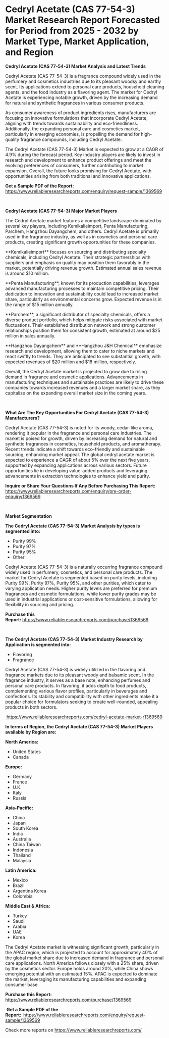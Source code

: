<p><h1>Cedryl Acetate (CAS 77-54-3) Market Research Report Forecasted for Period from 2025 -  2032 by Market Type, Market Application, and Region</h1></p><p><strong>Cedryl Acetate (CAS 77-54-3) Market Analysis and Latest Trends</strong></p>
<p><p>Cedryl Acetate (CAS 77-54-3) is a fragrance compound widely used in the perfumery and cosmetics industries due to its pleasant woodsy and earthy scent. Its applications extend to personal care products, household cleaning agents, and the food industry as a flavoring agent. The market for Cedryl Acetate is experiencing notable growth, driven by the increasing demand for natural and synthetic fragrances in various consumer products. </p><p>As consumer awareness of product ingredients rises, manufacturers are focusing on innovative formulations that incorporate Cedryl Acetate, aligning with trends towards sustainability and eco-friendliness. Additionally, the expanding personal care and cosmetics market, particularly in emerging economies, is propelling the demand for high-quality fragrance compounds, including Cedryl Acetate. </p><p>The Cedryl Acetate (CAS 77-54-3) Market is expected to grow at a CAGR of 4.9% during the forecast period. Key industry players are likely to invest in research and development to enhance product offerings and meet the evolving preferences of consumers, further contributing to market expansion. Overall, the future looks promising for Cedryl Acetate, with opportunities arising from both traditional and innovative applications.</p></p>
<p><strong>Get a Sample PDF of the Report:&nbsp;</strong> <a href="https://www.reliableresearchreports.com/enquiry/request-sample/1369569?utm_campaign=2200&utm_medium=2&utm_source=Github&utm_content=ia&utm_term=22032025&utm_id=cedryl-acetate-cas-77-54-3">https://www.reliableresearchreports.com/enquiry/request-sample/1369569</a></p>
<p>&nbsp;</p>
<p><strong>Cedryl Acetate (CAS 77-54-3) Major Market Players</strong></p>
<p><p>The Cedryl Acetate market features a competitive landscape dominated by several key players, including Kemikalieimport, Penta Manufacturing, Parchem, Hangzhou Dayangchem, and others. Cedryl Acetate is primarily used in the fragrance industry, as well as in cosmetics and personal care products, creating significant growth opportunities for these companies.</p><p>**Kemikalieimport** focuses on sourcing and distributing specialty chemicals, including Cedryl Acetate. Their strategic partnerships with suppliers and emphasis on quality may position them favorably in the market, potentially driving revenue growth. Estimated annual sales revenue is around $10 million.</p><p>**Penta Manufacturing**, known for its production capabilities, leverages advanced manufacturing processes to maintain competitive pricing. Their dedication to innovation and sustainability could lead to increased market share, particularly as environmental concerns grow. Expected revenue is in the range of $15 million annually.</p><p>**Parchem**, a significant distributor of specialty chemicals, offers a diverse product portfolio, which helps mitigate risks associated with market fluctuations. Their established distribution network and strong customer relationships position them for consistent growth, estimated at around $25 million in sales annually.</p><p>**Hangzhou Dayangchem** and **Hangzhou J&H Chemical** emphasize research and development, allowing them to cater to niche markets and react swiftly to trends. They are anticipated to see substantial growth, with expected revenues of $20 million and $18 million, respectively.</p><p>Overall, the Cedryl Acetate market is projected to grow due to rising demand in fragrance and cosmetic applications. Advancements in manufacturing techniques and sustainable practices are likely to drive these companies towards increased revenues and a larger market share, as they capitalize on the expanding overall market size in the coming years.</p></p>
<p>&nbsp;</p>
<p><strong>What Are The Key Opportunities For Cedryl Acetate (CAS 77-54-3) Manufacturers?</strong></p>
<p><p>Cedryl Acetate (CAS 77-54-3) is noted for its woody, cedar-like aroma, rendering it popular in the fragrance and personal care industries. The market is poised for growth, driven by increasing demand for natural and synthetic fragrances in cosmetics, household products, and aromatherapy. Recent trends indicate a shift towards eco-friendly and sustainable sourcing, enhancing market appeal. The global cedryl acetate market is expected to experience a CAGR of about 5% over the next five years, supported by expanding applications across various sectors. Future opportunities lie in developing value-added products and leveraging advancements in extraction technologies to enhance yield and purity.</p></p>
<p><strong>Inquire or Share Your Questions If Any Before Purchasing This Report:</strong> <a href="https://www.reliableresearchreports.com/enquiry/pre-order-enquiry/1369569?utm_campaign=2200&utm_medium=2&utm_source=Github&utm_content=ia&utm_term=22032025&utm_id=cedryl-acetate-cas-77-54-3">https://www.reliableresearchreports.com/enquiry/pre-order-enquiry/1369569</a></p>
<p>&nbsp;</p>
<p><strong>Market Segmentation</strong></p>
<p><strong>The Cedryl Acetate (CAS 77-54-3) Market Analysis by types is segmented into:</strong></p>
<p><ul><li>Purity 99%</li><li>Purity 97%</li><li>Purity 95%</li><li>Other</li></ul></p>
<p><p>Cedryl Acetate (CAS 77-54-3) is a naturally occurring fragrance compound widely used in perfumery, cosmetics, and personal care products. The market for Cedryl Acetate is segmented based on purity levels, including Purity 99%, Purity 97%, Purity 95%, and other purities, which cater to varying application needs. Higher purity levels are preferred for premium fragrances and cosmetic formulations, while lower purity grades may be used in industrial applications or cost-sensitive formulations, allowing for flexibility in sourcing and pricing.</p></p>
<p><strong>Purchase this Report:&nbsp;</strong><a href="https://www.reliableresearchreports.com/purchase/1369569?utm_campaign=2200&utm_medium=2&utm_source=Github&utm_content=ia&utm_term=22032025&utm_id=cedryl-acetate-cas-77-54-3">https://www.reliableresearchreports.com/purchase/1369569</a></p>
<p>&nbsp;</p>
<p><strong>The Cedryl Acetate (CAS 77-54-3) Market Industry Research by Application is segmented into:</strong></p>
<p><ul><li>Flavoring</li><li>Fragrance</li></ul></p>
<p><p>Cedryl Acetate (CAS 77-54-3) is widely utilized in the flavoring and fragrance markets due to its pleasant woody and balsamic scent. In the fragrance industry, it serves as a base note, enhancing perfumes and personal care products. In flavoring, it adds depth to food products, complementing various flavor profiles, particularly in beverages and confections. Its stability and compatibility with other ingredients make it a popular choice for formulators seeking to create well-rounded, appealing products in both sectors.</p></p>
<p><a href="https://www.reliableresearchreports.com/cedryl-acetate-market-r1369569?utm_campaign=2200&utm_medium=2&utm_source=Github&utm_content=ia&utm_term=22032025&utm_id=cedryl-acetate-cas-77-54-3">&nbsp;https://www.reliableresearchreports.com/cedryl-acetate-market-r1369569</a></p>
<p><strong>In terms of Region, the Cedryl Acetate (CAS 77-54-3) Market Players available by Region are:</strong></p>
<p>
    <p> <strong> North America: </strong>
        <ul>
            <li>United States</li>
            <li>Canada</li>
        </ul>
        </p> 
    <p> <strong> Europe: </strong>
        <ul>
            <li>Germany</li>
            <li>France</li>
            <li>U.K.</li>
            <li>Italy</li>
            <li>Russia</li>
        </ul>
        </p> 
    <p> <strong> Asia-Pacific: </strong>
        <ul>
            <li>China</li>
            <li>Japan</li>
            <li>South Korea</li>
            <li>India</li>
            <li>Australia</li>
            <li>China Taiwan</li>
            <li>Indonesia</li>
            <li>Thailand</li>
            <li>Malaysia</li>
        </ul>
        </p> 
    <p> <strong> Latin America: </strong>
        <ul>
            <li>Mexico</li>
            <li>Brazil</li>
            <li>Argentina Korea</li>
            <li>Colombia</li>
        </ul>
        </p> 
    <p> <strong> Middle East & Africa: </strong>
        <ul>
            <li>Turkey</li>
            <li>Saudi</li>
            <li>Arabia</li>
            <li>UAE</li>
            <li>Korea</li>
        </ul>
    </p>
    </p>
<p><p>The Cedryl Acetate market is witnessing significant growth, particularly in the APAC region, which is projected to account for approximately 40% of the global market share due to increased demand in fragrance and personal care applications. North America follows closely with a 25% share, driven by the cosmetics sector. Europe holds around 20%, while China shows emerging potential with an estimated 15%. APAC is expected to dominate the market, leveraging its manufacturing capabilities and expanding consumer base.</p></p>
<p><strong>Purchase this Report: </strong><a href="https://www.reliableresearchreports.com/purchase/1369569?utm_campaign=2200&utm_medium=2&utm_source=Github&utm_content=ia&utm_term=22032025&utm_id=cedryl-acetate-cas-77-54-3">https://www.reliableresearchreports.com/purchase/1369569</a></p>
<p>&nbsp;<strong>Get a Sample PDF of the Report:&nbsp;&nbsp;</strong><a href="https://www.reliableresearchreports.com/enquiry/request-sample/1369569?utm_campaign=2200&utm_medium=2&utm_source=Github&utm_content=ia&utm_term=22032025&utm_id=cedryl-acetate-cas-77-54-3">https://www.reliableresearchreports.com/enquiry/request-sample/1369569</a></p>
<p><strong></strong></p>
<p>Check more reports on <a href="https://www.reliableresearchreports.com/?utm_campaign=2200&utm_medium=2&utm_source=Github&utm_content=ia&utm_term=22032025&utm_id=cedryl-acetate-cas-77-54-3">https://www.reliableresearchreports.com/</a></p>